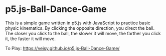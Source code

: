 # p5.js-Ball-Dance-Game
This is a simple game written in p5.js with JavaScript to practice basic physic kinematics.
By clicking the opposite direction, you direct the ball. 
The closer you click to the ball, the slower it will move, the farther you click it, the faster it will move.

To Play: https://veisy.github.io/p5.js-Ball-Dance-Game/

